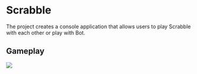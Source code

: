 # Scrabble

The project creates a console application that allows users to play Scrabble with each other or play with Bot.

## Gameplay

![](https://github.com/lukassw1/Scrabble-project/gif1.gif)
